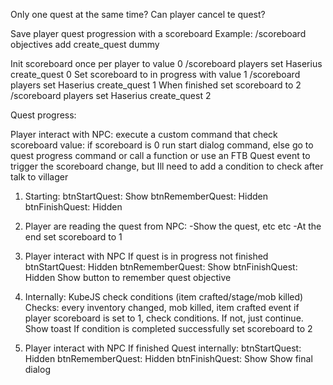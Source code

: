 Only one quest at the same time?
Can player cancel te quest?

Save player quest progression with a scoreboard
Example: /scoreboard objectives add create_quest dummy

Init scoreboard once per player to value 0
/scoreboard players set Haserius create_quest 0
Set scoreboard to in progress with value 1
/scoreboard players set Haserius create_quest 1 
When finished set scoreboard to 2
/scoreboard players set Haserius create_quest 2

Quest progress:

Player interact with NPC:
execute a custom command that check scoreboard value: if scoreboard is 0 run start dialog command, else go to quest progress command 
or call a function
or use an FTB Quest event to trigger the scoreboard change, but Ill need to add a condition to check after talk to villager

1. Starting:
btnStartQuest: Show
btnRememberQuest: Hidden
btnFinishQuest: Hidden

2. Player are reading the quest from NPC:
-Show the quest, etc etc
-At the end set scoreboard to 1

3. Player interact with NPC If quest is in progress not finished
btnStartQuest: Hidden
btnRememberQuest: Show
btnFinishQuest: Hidden
Show button to remember quest objective

4. Internally:
KubeJS check conditions (item crafted/stage/mob killed)
Checks:
every inventory changed, mob killed, item crafted event
if player scoreboard is set to 1, check conditions. If not, just continue.
Show toast If condition is completed successfully
set scoreboard to 2

5. Player interact with NPC If finished Quest internally:
btnStartQuest: Hidden
btnRememberQuest: Hidden
btnFinishQuest: Show
Show final dialog